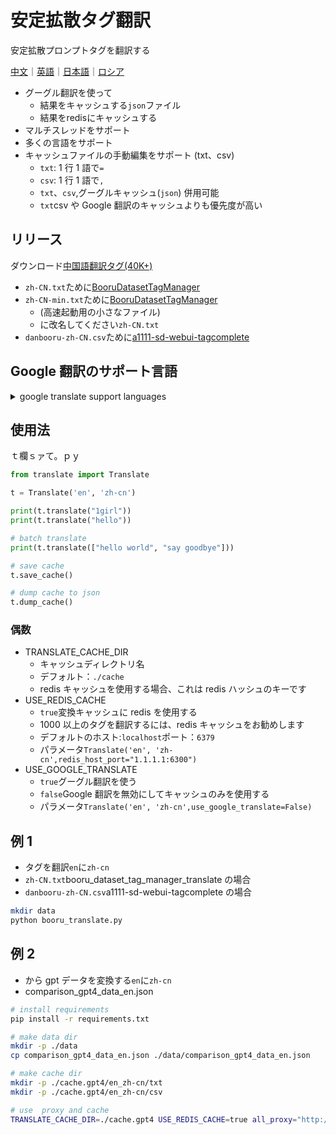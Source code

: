 # 安定拡散タグ翻訳

安定拡散プロンプトタグを翻訳する

[中文](README.zh-CN.md)｜[英語](README.md)｜[日本語](README.ja.md)｜[ロシア](README.ru.md)

-   グーグル翻訳を使って
    -   結果をキャッシュする`json`ファイル
    -   結果をredisにキャッシュする
-   マルチスレッドをサポート
-   多くの言語をサポート
-   キャッシュファイルの手動編集をサポート (txt、csv)
    -   `txt`: 1 行 1 語で`=`
    -   `csv`: 1 行 1 語で`,`
    -   `txt`、`csv`,グーグルキャッシュ(`json`) 併用可能
    -   `txt`csv や Google 翻訳のキャッシュよりも優先度が高い

## リリース

ダウンロード[中国語翻訳タグ(40K+)](https://github.com/zhongpei/stable-diffusion-tags-translate/releases/tag/v1.0)

-   `zh-CN.txt`ために[BooruDatasetTagManager](https://github.com/starik222/BooruDatasetTagManager)
-   `zh-CN-min.txt`ために[BooruDatasetTagManager](https://github.com/starik222/BooruDatasetTagManager)
    -   (高速起動用の小さなファイル)
    -   に改名してください`zh-CN.txt`
-   `danbooru-zh-CN.csv`ために[a1111-sd-webui-tagcomplete](https://github.com/DominikDoom/a1111-sd-webui-tagcomplete)

## Google 翻訳のサポート言語

<details>
<summary>google translate support languages</summary>

```json
{
  'af': 'afrikaans',
  'sq': 'albanian',
  'am': 'amharic',
  'ar': 'arabic',
  'hy': 'armenian',
  'az': 'azerbaijani',
  'eu': 'basque',
  'be': 'belarusian',
  'bn': 'bengali',
  'bs': 'bosnian',
  'bg': 'bulgarian',
  'ca': 'catalan',
  'ceb': 'cebuano',
  'ny': 'chichewa',
  'zh-cn': 'chinese (simplified)',
  'zh-tw': 'chinese (traditional)',
  'co': 'corsican',
  'hr': 'croatian',
  'cs': 'czech',
  'da': 'danish',
  'nl': 'dutch',
  'en': 'english',
  'eo': 'esperanto',
  'et': 'estonian',
  'tl': 'filipino',
  'fi': 'finnish',
  'fr': 'french',
  'fy': 'frisian',
  'gl': 'galician',
  'ka': 'georgian',
  'de': 'german',
  'el': 'greek',
  'gu': 'gujarati',
  'ht': 'haitian creole',
  'ha': 'hausa',
  'haw': 'hawaiian',
  'iw': 'hebrew',
  'he': 'hebrew',
  'hi': 'hindi',
  'hmn': 'hmong',
  'hu': 'hungarian',
  'is': 'icelandic',
  'ig': 'igbo',
  'id': 'indonesian',
  'ga': 'irish',
  'it': 'italian',
  'ja': 'japanese',
  'jw': 'javanese',
  'kn': 'kannada',
  'kk': 'kazakh',
  'km': 'khmer',
  'ko': 'korean',
  'ku': 'kurdish (kurmanji)',
  'ky': 'kyrgyz',
  'lo': 'lao',
  'la': 'latin',
  'lv': 'latvian',
  'lt': 'lithuanian',
  'lb': 'luxembourgish',
  'mk': 'macedonian',
  'mg': 'malagasy',
  'ms': 'malay',
  'ml': 'malayalam',
  'mt': 'maltese',
  'mi': 'maori',
  'mr': 'marathi',
  'mn': 'mongolian',
  'my': 'myanmar (burmese)',
  'ne': 'nepali',
  'no': 'norwegian',
  'or': 'odia',
  'ps': 'pashto',
  'fa': 'persian',
  'pl': 'polish',
  'pt': 'portuguese',
  'pa': 'punjabi',
  'ro': 'romanian',
  'ru': 'russian',
  'sm': 'samoan',
  'gd': 'scots gaelic',
  'sr': 'serbian',
  'st': 'sesotho',
  'sn': 'shona',
  'sd': 'sindhi',
  'si': 'sinhala',
  'sk': 'slovak',
  'sl': 'slovenian',
  'so': 'somali',
  'es': 'spanish',
  'su': 'sundanese',
  'sw': 'swahili',
  'sv': 'swedish',
  'tg': 'tajik',
  'ta': 'tamil',
  'te': 'telugu',
  'th': 'thai',
  'tr': 'turkish',
  'uk': 'ukrainian',
  'ur': 'urdu',
  'ug': 'uyghur',
  'uz': 'uzbek',
  'vi': 'vietnamese',
  'cy': 'welsh',
  'xh': 'xhosa',
  'yi': 'yiddish',
  'yo': 'yoruba',
  'zu': 'zulu'
}

```

</details>

## 使用法

ｔ欄ｓァて。ｐｙ

```python
from translate import Translate

t = Translate('en', 'zh-cn')

print(t.translate("1girl"))
print(t.translate("hello"))

# batch translate
print(t.translate(["hello world", "say goodbye"]))

# save cache
t.save_cache()

# dump cache to json
t.dump_cache()
```

### 偶数

-   TRANSLATE_CACHE_DIR
    -   キャッシュディレクトリ名
    -   デフォルト：`./cache`
    -   redis キャッシュを使用する場合、これは redis ハッシュのキーです
-   USE_REDIS_CACHE
    -   `true`変換キャッシュに redis を使用する
    -   1000 以上のタグを翻訳するには、redis キャッシュをお勧めします
    -   デフォルトのホスト:`localhost`ポート：`6379`
    -   パラメータ`Translate('en', 'zh-cn',redis_host_port="1.1.1.1:6300")`
-   USE_GOOGLE_TRANSLATE
    -   `true`グーグル翻訳を使う
    -   `false`Google 翻訳を無効にしてキャッシュのみを使用する
    -   パラメータ`Translate('en', 'zh-cn',use_google_translate=False)`

## 例 1

-   タグを翻訳`en`に`zh-cn`
-   `zh-CN.txt`booru_dataset_tag_manager_translate の場合
-   `danbooru-zh-CN.csv`a1111-sd-webui-tagcomplete の場合

```bash
mkdir data
python booru_translate.py
```

## 例 2

-   から gpt データを変換する`en`に`zh-cn`
-   comparison_gpt4_data_en.json

```bash
# install requirements
pip install -r requirements.txt

# make data dir
mkdir -p ./data
cp comparison_gpt4_data_en.json ./data/comparison_gpt4_data_en.json

# make cache dir
mkdir -p ./cache.gpt4/en_zh-cn/txt
mkdir -p ./cache.gpt4/en_zh-cn/csv

# use  proxy and cache
TRANSLATE_CACHE_DIR=./cache.gpt4 USE_REDIS_CACHE=true all_proxy="http://127.0.0.1:6152" python gpt4_data_translate.py

```
